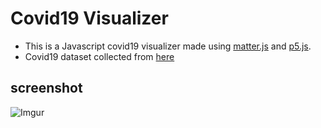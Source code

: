 # Covid19 Visualizer
- This is a Javascript covid19 visualizer made using [matter.js](https://brm.io/matter-js/) and [p5.js](https://p5js.org/).
- Covid19 dataset collected from [here](covid19api.com)

## screenshot

![Imgur](https://i.imgur.com/o6W7ATO.png)

